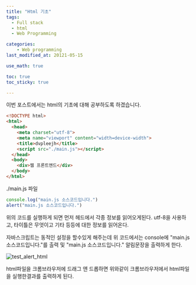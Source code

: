 ```yaml
---
title: "Html 기초"
tags:
  - Full stack
  - html
  - Web Programming

categories: 
    - Web programming
last_modified_at: 20121-05-15

use_math: true

toc: true
toc_sticky: true

---
```


이번 포스트에서는 html의 기초에 대해
공부하도록 하겠습니다.

```html
<!DOCTYPE html>
<html>
  <head>
    <meta charset="utf-8">
    <meta name="viewport" content="width=device-width">
    <title>dvpleejh</title>
    <script src="./main.js"></script>
  </head>
  <body>
    <div>웹 프론트엔드</div>
  </body>
</html>
```
./main.js 파일

```js
console.log("main.js 소스코드입니다.")
alert("main.js 소스코드입니다.")

```

위의 코드를 실행하게 되면
먼저 헤드에서 각종 정보를 읽어오게된다.
utf-8을 사용하고, 타이틀은 무엇이고 기타 등등에 대한 정보를 읽어온다.

자바스크립트는 동적인 설정을 할수있게 해주는데
위 코드에서는
console에 "main.js 소스코드입니다."를 출력
및 "main.js 소스코드입니다." 알림문장을 출력하게 한다.

![test_alert_html](https://user-images.githubusercontent.com/42956142/118363807-1892d380-b5d1-11eb-9b5c-6ca316c202c8.PNG)

html파일을 크롬브라우저에 드래그 앤 드롭하면 
위와같이 크롬브라우저에서 html파일을 실행한결과를 출력하게 된다.
